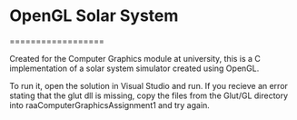 # OpenGL Solar System
==================

Created for the Computer Graphics module at university, this is a C implementation of a solar system simulator created using OpenGL.

To run it, open the solution in Visual Studio and run. If you recieve an error stating that the glut dll is missing, copy the files from the Glut/GL directory into raaComputerGraphicsAssignment1 and try again.




